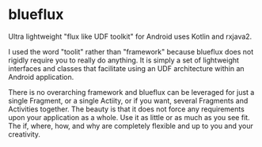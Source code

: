 # blueflux
Ultra lightweight "flux like UDF toolkit" for Android uses Kotlin and rxjava2. 

I used the word "toolit" rather than "framework" because blueflux does not rigidly require you to really do anything.  It is simply a set of lightweight interfaces and classes that facilitate using an UDF architecture within an Android application.  

There is no overarching framework and blueflux can be leveraged for just a single Fragment, or a single Actiity, or if you want, several Fragments and Activities together.  The beauty is that it does not force any requirements upon your application as a whole.  Use it as little or as much as you see fit.  The if, where, how, and why are completely flexible and up to you and your creativity. 


